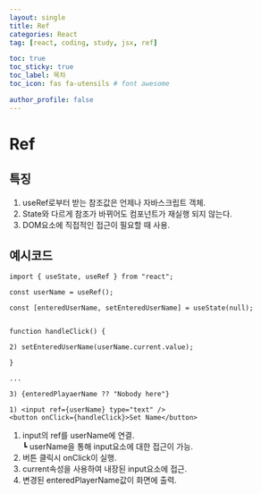 ```yaml
---
layout: single
title: Ref
categories: React
tag: [react, coding, study, jsx, ref]

toc: true
toc_sticky: true
toc_label: 목차
toc_icon: fas fa-utensils # font awesome

author_profile: false
---
```


# Ref

## 특징
<ol>
  <li>useRef로부터 받는 참조값은 언제나 자바스크립트 객체.</li>
  <li>State와 다르게 참조가 바뀌어도 컴포넌트가 재실행 되지 않는다.</li>
  <li>DOM요소에 직접적인 접근이 필요할 때 사용.</li>
</ol>

## 예시코드

```
import { useState, useRef } from "react";

const userName = useRef();

const [enteredUserName, setEnteredUserName] = useState(null);


function handleClick() {

2) setEnteredUserName(userName.current.value);

}

...

3) {enteredPlayaerName ?? "Nobody here"}

1) <input ref={userName} type="text" />
<button onClick={handleClick}>Set Name</button>

```
<ol>
  <li>input의 ref를 userName에 연결. <br/>┗ userName을 통해 input요소에 대한 접근이 가능.</li>
  
  <li>버튼 클릭시 onClick이 실행.</li>
  
  <li>current속성을 사용하여 내장된 input요소에 접근.</li>
  <li>변경된 enteredPlayerName값이 화면에 출력.</li>
</ol>